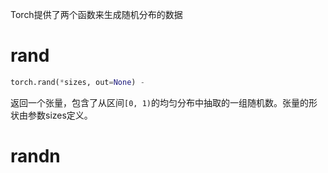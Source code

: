 Torch提供了两个函数来生成随机分布的数据
# rand

```python
torch.rand(*sizes, out=None) -
```

返回一个张量，包含了从区间`[0, 1)`的均匀分布中抽取的一组随机数。张量的形状由参数sizes定义。
# randn
